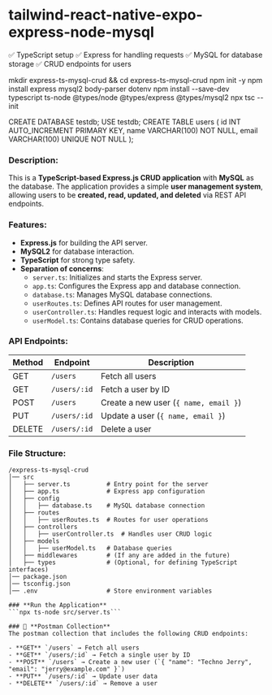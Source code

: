 # tailwind-react-native-expo-express-node-mysql

✅ TypeScript setup
✅ Express for handling requests
✅ MySQL for database storage
✅ CRUD endpoints for users

mkdir express-ts-mysql-crud && cd express-ts-mysql-crud
npm init -y
npm install express mysql2 body-parser dotenv
npm install --save-dev typescript ts-node @types/node @types/express @types/mysql2
npx tsc --init


CREATE DATABASE testdb;
USE testdb;
CREATE TABLE users (
  id INT AUTO_INCREMENT PRIMARY KEY,
  name VARCHAR(100) NOT NULL,
  email VARCHAR(100) UNIQUE NOT NULL
);


### Description:

This is a **TypeScript-based Express.js CRUD application** with **MySQL** as the database. The application provides a simple **user management system**, allowing users to be **created, read, updated, and deleted** via REST API endpoints.

### Features:
- **Express.js** for building the API server.
- **MySQL2** for database interaction.
- **TypeScript** for strong type safety.
- **Separation of concerns**:
  - `server.ts`: Initializes and starts the Express server.
  - `app.ts`: Configures the Express app and database connection.
  - `database.ts`: Manages MySQL database connections.
  - `userRoutes.ts`: Defines API routes for user management.
  - `userController.ts`: Handles request logic and interacts with models.
  - `userModel.ts`: Contains database queries for CRUD operations.
  
### API Endpoints:
| Method | Endpoint       | Description |
|--------|---------------|-------------|
| GET    | `/users`      | Fetch all users |
| GET    | `/users/:id`  | Fetch a user by ID |
| POST   | `/users`      | Create a new user (`{ name, email }`) |
| PUT    | `/users/:id`  | Update a user (`{ name, email }`) |
| DELETE | `/users/:id`  | Delete a user |

### File Structure:
```
/express-ts-mysql-crud
│── src
│   ├── server.ts          # Entry point for the server
│   ├── app.ts             # Express app configuration
│   ├── config
│   │   ├── database.ts    # MySQL database connection
│   ├── routes
│   │   ├── userRoutes.ts  # Routes for user operations
│   ├── controllers
│   │   ├── userController.ts  # Handles user CRUD logic
│   ├── models
│   │   ├── userModel.ts   # Database queries
│   ├── middlewares        # (If any are added in the future)
│   ├── types              # (Optional, for defining TypeScript interfaces)
│── package.json
│── tsconfig.json
│── .env                   # Store environment variables

### **Run the Application**
```npx ts-node src/server.ts```

### 📌 **Postman Collection**
The postman collection that includes the following CRUD endpoints:

- **GET** `/users` → Fetch all users
- **GET** `/users/:id` → Fetch a single user by ID
- **POST** `/users` → Create a new user (`{ "name": "Techno Jerry", "email": "jerry@example.com" }`)
- **PUT** `/users/:id` → Update user data
- **DELETE** `/users/:id` → Remove a user




